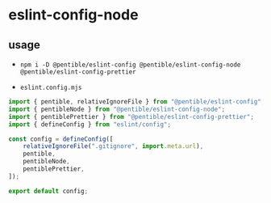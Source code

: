 # eslint-config-node

## usage

- `npm i -D @pentible/eslint-config @pentible/eslint-config-node @pentible/eslint-config-prettier`

- `eslint.config.mjs`

```js
import { pentible, relativeIgnoreFile } from "@pentible/eslint-config";
import { pentibleNode } from "@pentible/eslint-config-node";
import { pentiblePrettier } from "@pentible/eslint-config-prettier";
import { defineConfig } from "eslint/config";

const config = defineConfig([
    relativeIgnoreFile(".gitignore", import.meta.url),
    pentible,
    pentibleNode,
    pentiblePrettier,
]);

export default config;
```
